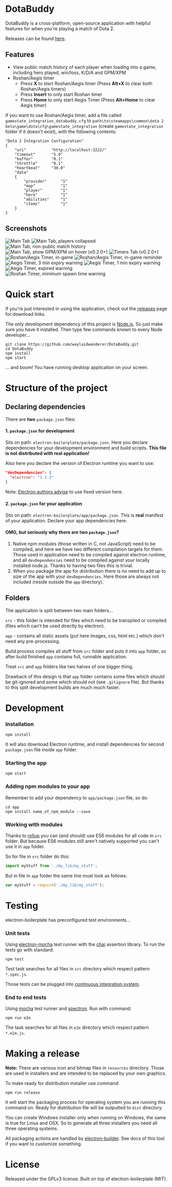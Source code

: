 DotaBuddy
=========
DotaBuddy is a cross-platform, open-source application with helpful features for when you're playing a match of Dota 2.

Releases can be found [here](https://github.com/waylaidwanderer/DotaBuddy/releases).

## Features
* View public match history of each player when loading into a game, including hero played, win/loss, K/D/A and GPM/XPM
* Roshan/Aegis timer
    * Press **X** to start Roshan/Aegis timer (Press **Alt+X** to clear both Roshan/Aegis timers)
    * Press **Insert** to only start Roshan timer
    * Press **Home** to only start Aegis Timer (Press **Alt+Home** to clear Aegis timer)
    
If you want to use Roshan/Aegis timer, add a file called `gamestate_integration_dotabuddy.cfg` to `path\to\steamapps\common\dota 2 beta\game\dota\cfg\gamestate_integration` (create `gamestate_integration` folder if it doesn't exist), with the following contents:

    "Dota 2 Integration Configuration"
	{
	    "uri"           "http://localhost:3222/"
	    "timeout"       "5.0"
	    "buffer"        "0.1"
	    "throttle"      "0.1"
	    "heartbeat"     "30.0"
	    "data"
	    {
	        "provider"      "1"
	        "map"           "1"
	        "player"        "1"
	        "hero"          "1"
	        "abilities"     "1"
	        "items"         "1"
	    }
	}
	
## Screenshots

![Main Tab](http://i.imgur.com/56qOtBf.png)
![Main Tab, players collapsed](http://i.imgur.com/bb2cZbp.png)
![Main Tab, non-public match history](http://i.imgur.com/uBwhmc6.png)
![Main Tab, show GPM/XPM on hover (v0.2.0+)](http://i.imgur.com/FNKTxUt.png)
![Timers Tab (v0.2.0+)](http://i.imgur.com/AwEkslH.png)
![Roshan/Aegis Timer, in-game](http://i.imgur.com/h5SQySB.png)
![Roshan/Aegis Timer, in-game reminder](http://i.imgur.com/sauuxMO.png)
![Aegis Timer, 3 min expiry warning](http://i.imgur.com/O576p6q.png)
![Aegis Timer, 1 min expiry warning](http://i.imgur.com/h42MRl4.png)
![Aegis Timer, expired warning](http://i.imgur.com/611sXcn.png)
![Roshan Timer, minimum spawn time warning](http://i.imgur.com/JMwa6WY.png)


# Quick start

If you're just interested in using the application, check out the [releases](https://github.com/waylaidwanderer/DotaBuddy/releases) page for download links.

The only development dependency of this project is [Node.js](https://nodejs.org). So just make sure you have it installed.
Then type few commands known to every Node developer...
```
git clone https://github.com/waylaidwanderer/DotaBuddy.git
cd DotaBuddy
npm install
npm start
```
... and boom! You have running desktop application on your screen.

# Structure of the project

## Declaring dependencies

There are **two** `package.json` files:

#### 1. `package.json` for development
Sits on path: `electron-boilerplate/package.json`. Here you declare dependencies for your development environment and build scripts. **This file is not distributed with real application!**

Also here you declare the version of Electron runtime you want to use:
```json
"devDependencies": {
  "electron": "1.3.3"
}
```
Note: [Electron authors advise](http://electron.atom.io/docs/tutorial/electron-versioning/) to use fixed version here.

#### 2. `package.json` for your application
Sits on path: `electron-boilerplate/app/package.json`. This is **real** manifest of your application. Declare your app dependencies here.

#### OMG, but seriously why there are two `package.json`?
1. Native npm modules (those written in C, not JavaScript) need to be compiled, and here we have two different compilation targets for them. Those used in application need to be compiled against electron runtime, and all `devDependencies` need to be compiled against your locally installed node.js. Thanks to having two files this is trivial.
2. When you package the app for distribution there is no need to add up to size of the app with your `devDependencies`. Here those are always not included (reside outside the `app` directory).

## Folders

The applicaiton is split between two main folders...

`src` - this folder is intended for files which need to be transpiled or compiled (files which can't be used directly by electron).

`app` - contains all static assets (put here images, css, html etc.) which don't need any pre-processing.

Build process compiles all stuff from `src` folder and puts it into `app` folder, so after build finished `app` contains full, runnable application.

Treat `src` and `app` folders like two halves of one bigger thing.

Drawback of this design is that `app` folder contains some files which should be git-ignored and some which should not (see `.gitignore` file). But thanks to this split development builds are much much faster.

# Development

### Installation

```
npm install
```
It will also download Electron runtime, and install dependencies for second `package.json` file inside `app` folder.

### Starting the app

```
npm start
```

### Adding npm modules to your app

Remember to add your dependency to `app/package.json` file, so do:
```
cd app
npm install name_of_npm_module --save
```

### Working with modules

Thanks to [rollup](https://github.com/rollup/rollup) you can (and should) use ES6 modules for all code in `src` folder. But because ES6 modules still aren't natively supported you can't use it in `app` folder.

So for file in `src` folder do this:
```js
import myStuff from './my_lib/my_stuff';
```

But in file in `app` folder the same line must look as follows:
```js
var myStuff = require('./my_lib/my_stuff');
```

# Testing

electron-boilerplate has preconfigured test environments...

### Unit tests

Using [electron-mocha](https://github.com/jprichardson/electron-mocha) test runner with the [chai](http://chaijs.com/api/assert/) assertion library. To run the tests go with standard:
```
npm test
```
Test task searches for all files in `src` directory which respect pattern `*.spec.js`.

Those tests can be plugged into [continuous integration system](https://github.com/atom/electron/blob/master/docs/tutorial/testing-on-headless-ci.md).

### End to end tests

Using [mocha](https://mochajs.org/) test runner and [spectron](http://electron.atom.io/spectron/). Run with command:
```
npm run e2e
```
The task searches for all files in `e2e` directory which respect pattern `*.e2e.js`.

# Making a release

**Note:** There are various icon and bitmap files in `resources` directory. Those are used in installers and are intended to be replaced by your own graphics.

To make ready for distribution installer use command:
```
npm run release
```
It will start the packaging process for operating system you are running this command on. Ready for distribution file will be outputted to `dist` directory.

You can create Windows installer only when running on Windows, the same is true for Linux and OSX. So to generate all three installers you need all three operating systems.

All packaging actions are handled by [electron-builder](https://github.com/electron-userland/electron-builder). See docs of this tool if you want to customize something.

# License

Released under the GPLv3 license. Built on top of electron-boilerplate (MIT).
